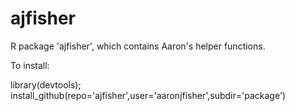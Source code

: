 ajfisher
========

R package 'ajfisher', which contains Aaron's helper functions.


To install:

  library(devtools);
  install_github(repo='ajfisher',user='aaronjfisher',subdir='package')
  
